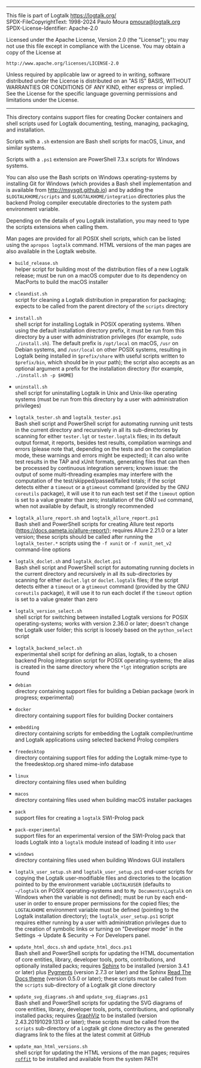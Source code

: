 ________________________________________________________________________

This file is part of Logtalk <https://logtalk.org/>  
SPDX-FileCopyrightText: 1998-2024 Paulo Moura <pmoura@logtalk.org>  
SPDX-License-Identifier: Apache-2.0

Licensed under the Apache License, Version 2.0 (the "License");
you may not use this file except in compliance with the License.
You may obtain a copy of the License at

    http://www.apache.org/licenses/LICENSE-2.0

Unless required by applicable law or agreed to in writing, software
distributed under the License is distributed on an "AS IS" BASIS,
WITHOUT WARRANTIES OR CONDITIONS OF ANY KIND, either express or implied.
See the License for the specific language governing permissions and
limitations under the License.
________________________________________________________________________


This directory contains support files for creating Docker containers and
shell scripts used for Logtalk documenting, testing, managing, packaging,
and installation.

Scripts with a `.sh` extension are Bash shell scripts for macOS, Linux,
and similar systems.

Scripts with a `.ps1` extension are PowerShell 7.3.x scripts for Windows
systems.

You can also use the Bash scripts on Windows operating-systems by installing
Git for Windows (which provides a Bash shell implementation and is available
from <http://msysgit.github.io>) and by adding the `$LOGTALKHOME/scripts`
and `$LOGTALKHOME/integration` directories plus the backend Prolog compiler
executable directories to the system path environment variable.

Depending on the details of you Logtalk installation, you may need to type
the scripts extensions when calling them.

Man pages are provided for all POSIX shell scripts, which can be listed
using the `apropos logtalk` command. HTML versions of the man pages are
also available in the Logtalk website.

- `build_release.sh`  
	helper script for building most of the distribution files of a new
	Logtalk release; must be run on a macOS computer due to its dependency
	on MacPorts to build the macOS installer

- `cleandist.sh`  
	script for cleaning a Logtalk distribution in preparation for packaging;
	expects to be called from the parent directory of the `scripts` directory

- `install.sh`  
	shell script for installing Logtalk in POSIX operating systems. When
	using the default installation directory prefix, it must be run from
	this directory by a user with administration privileges (for example,
	`sudo ./install.sh`). The default prefix is `/opt/local` on macOS,
	`/usr` on Debian systems, and `/usr/local` on other POSIX systems,
	resulting in Logtalk being installed in `$prefix/share` with useful
	scripts written to `$prefix/bin`, which should be in your path);
	the script also accepts as an optional argument a prefix for the
	installation directory (for example, `./install.sh -p $HOME`)

- `uninstall.sh`  
	shell script for uninstalling Logtalk in Unix and Unix-like operating
	systems (must be run from this directory by a user with administration
	privileges)

- `logtalk_tester.sh` and `logtalk_tester.ps1`  
	Bash shell script and PowerShell script for automating running unit tests
	in the current directory and recursively in all its sub-directories by
	scanning for either `tester.lgt` or `tester.logtalk` files;
	in its default output format, it reports, besides test results, compilation
	warnings and errors (please note that, depending on the tests and on the
	compilation mode, these warnings and errors might be expected);
	it can also write test results in the TAP and xUnit formats, generating files
	that can then be processed by continuous integration servers;
	known issue: the output of some multi-threading examples may interfere
	with the computation of the test/skipped/passed/failed totals;
	if the script detects either a `timeout` or a `gtimeout` command (provided
	by the GNU `coreutils` package), it will use it to run each test set if the
	`timeout` option is set to a value greater than zero;
	installation of the GNU `sed` command, when not available by default, is
	strongly recommended

- `logtalk_allure_report.sh` and `logtalk_allure_report.ps1`  
	Bash shell and PowerShell scripts for creating Allure test reports
	(https://docs.qameta.io/allure-report/); requires Allure 2.21.0 or a later
	version; these scripts should be called after running the `logtalk_tester.*`
	scripts using the `-f xunit` or `-f xunit_net_v2` command-line options

- `logtalk_doclet.sh` and `logtalk_doclet.ps1`  
	Bash shell script and PowerShell script for automating running doclets in
	the current directory and recursively in all its sub-directories by scanning
	for either `doclet.lgt` or `doclet.logtalk` files;
	if the script detects either a `timeout` or a `gtimeout` command (provided
	by the GNU `coreutils` package), it will use it to run each doclet if the
	`timeout` option is set to a value greater than zero

- `logtalk_version_select.sh`  
	shell script for switching between installed Logtalk versions for POSIX
	operating-systems; works with version 2.36.0 or later; doesn't change the
	Logtalk user folder; this script is loosely based on the `python_select`
	script

- `logtalk_backend_select.sh`  
	experimental shell script for defining an alias, logtalk, to a chosen
	backend Prolog integration script for POSIX operating-systems; the
	alias is created in the same directory where the `*lgt` integration
	scripts are found

- `debian`  
	directory containing support files for building a Debian package
	(work in progress; experimental)

- `docker`  
	directory containing support files for building Docker containers

- `embedding`  
	directory containing scripts for embedding the Logtalk compiler/runtime
	and Logtalk applications using selected backend Prolog compilers

- `freedesktop`  
	directory containing support files for adding the Logtalk mime-type
	to the freedesktop.org shared mime-info database

- `linux`  
	directory containing files used when building

- `macos`  
	directory containing files used when building macOS installer packages

- `pack`  
	support files for creating a `logtalk` SWI-Prolog pack

- `pack-experimental`  
	support files for an experimental version of the SWI-Prolog pack
	that loads Logtalk into a `logtalk` module instead of loading it
	into `user`

- `windows`  
	directory containing files used when building Windows GUI installers

- `logtalk_user_setup.sh` and `logtalk_user_setup.ps1` 
	end-user scripts for copying the Logtalk user-modifiable files and
	directories to the location pointed to by the environment variable
	`LOGTALKUSER` (defaults to `~/logtalk` on POSIX operating-systems
	and to `My Documents\Logtalk` on Windows when the variable is not
	defined); must be run by each end-user in order to ensure proper
	permissions for the copied files; the `LOGTALKHOME` environment
	variable must be defined (pointing to the Logtalk installation
	directory); the `logtalk_user_setup.ps1` script requires either
	running by a user with administration privileges due to the creation
	of symbolic links or turning on "Developer mode" in the
	Settings -> Update & Security -> For Developers panel.

- `update_html_docs.sh` and `update_html_docs.ps1`  
	Bash shell and PowerShell scripts for updating the HTML	documentation
	of core entities, library, developer tools, ports, contributions, and
	optionally installed packs; requires [Sphinx](https://www.sphinx-doc.org)
	to be installed (version 3.4.1 or later) plus [Pygments](https://pygments.org)
	(version 2.7.3 or later) and the Sphinx
	[Read The Docs theme](https://github.com/rtfd/sphinx_rtd_theme)
	(version 0.5.0 or later); these scripts must be called from the `scripts`
	sub-directory of a Logtalk git clone directory

- `update_svg_diagrams.sh` and `update_svg_diagrams.ps1`  
	Bash shell and PowerShell scripts for updating the SVG diagrams of core
	entities, library, developer tools, ports, contributions, and optionally
	installed packs; requires [GraphViz](https://www.graphviz.org/) to be
	installed (version 2.43.20191029.1313 or later); these scripts must be
	called from the `scripts` sub-directory of a Logtalk git clone directory
	as the generated diagrams link to the files at the latest commit at GitHub

- `update_man_html_versions.sh`  
	shell script for updating the HTML versions of the man pages; requires
	[`roffit`](https://github.com/bagder/roffit) to be installed and available
	from the system PATH
